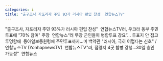 ```yaml
---
categories: i
title: "출구조사 자포리자 주민 93가 러시아 편입 찬성  연합뉴스TV"
---
```

"출구조사, 자포리자 주민 93%가 러시아 편입 찬성"&nbsp;&nbsp;연합뉴스TV러, 우크라 동부 주민투표에 "70% 참여" 주장&nbsp;&nbsp;연합뉴스“러 무장 군인들이 병합투표 강요”… 투표지 안 접고 투명함에&nbsp;&nbsp;동아일보동원령에 주민투표까지…미 백악관 "러시아, 극히 어렵다는 신호" / 연합뉴스TV (YonhapnewsTV)&nbsp;&nbsp;연합뉴스TV"러, 점령지 4곳 합병 강행…30일 승인 가능성"&nbsp;&nbsp;연합뉴스